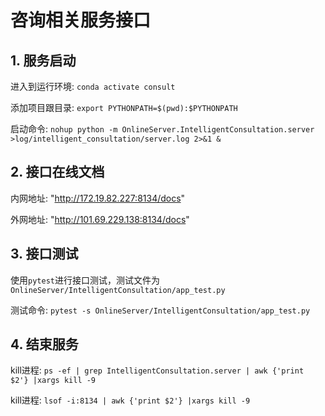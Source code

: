 # 咨询相关服务接口

## 1. 服务启动
进入到运行环境: `conda activate consult`

添加项目跟目录: `export PYTHONPATH=$(pwd):$PYTHONPATH`

启动命令:
`nohup python -m OnlineServer.IntelligentConsultation.server >log/intelligent_consultation/server.log 2>&1 &`

## 2. 接口在线文档
内网地址: "http://172.19.82.227:8134/docs"

外网地址: "http://101.69.229.138:8134/docs"

## 3. 接口测试
使用`pytest`进行接口测试，测试文件为`OnlineServer/IntelligentConsultation/app_test.py`

测试命令:
`pytest -s OnlineServer/IntelligentConsultation/app_test.py`

## 4. 结束服务
kill进程: `ps -ef | grep IntelligentConsultation.server | awk {'print $2'} |xargs kill -9`

kill进程: `lsof -i:8134 | awk {'print $2'} |xargs kill -9`


